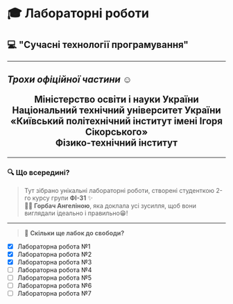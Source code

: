 # 🎓 **Лабораторні роботи**  
## 💻 "Сучасні технології програмування"  
---

## ***Трохи офіційної частини ☺️***
<p align="center" style="font-size: 1.5em; font-weight: bold;">
  Міністерство освіти і науки України  
  <br>Національний технічний університет України  
  <br>«Київський політехнічний інститут імені Ігоря Сікорського»  
  <br>Фізико-технічний інститут
</p> 

---

### 🔍 **Що всередині?**  
> Тут зібрано унікальні лабораторні роботи, створені студенткою 2-го курсу групи **ФІ-31** ✨  
> 👩‍💻 **Горбач Ангеліною**, яка доклала усі зусилля, щоб вони виглядали ідеально і правильно😁️!
 ---
 > 📝 **Скільки ще лабок до свободи?**

- [x] Лабораторна робота №1  
- [x] Лабораторна робота №2  
- [x] Лабораторна робота №3  
- [ ] Лабораторна робота №4
- [ ] Лабораторна робота №5
- [ ] Лабораторна робота №6
- [ ] Лабораторна робота №7
